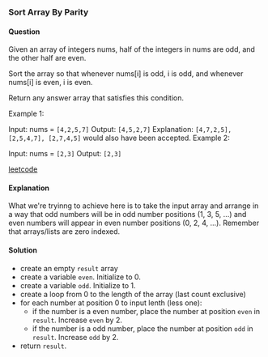 ### Sort Array By Parity

#### Question

Given an array of integers nums, half of the integers in nums are odd, and the other half are even.

Sort the array so that whenever nums[i] is odd, i is odd, and whenever nums[i] is even, i is even.

Return any answer array that satisfies this condition.

Example 1:

Input: nums = `[4,2,5,7]`
Output: `[4,5,2,7]`
Explanation: `[4,7,2,5], [2,5,4,7], [2,7,4,5]` would also have been accepted.
Example 2:

Input: nums = `[2,3]`
Output: `[2,3]`

[leetcode](https://leetcode.com/problems/sort-array-by-parity-ii/)

#### Explanation

What we're tryinng to achieve here is to take the input array and arrange in a way that odd numbers will be in odd number positions (1, 3, 5, ...) and even numbers will appear in even number positions (0, 2, 4, ...). Remember that arrays/lists are zero indexed.

#### Solution

- create an empty `result` array
- create a variable `even`. Initialize to 0.
- create a variable `odd`. Initialize to 1.
- create a loop from 0 to the length of the array (last count exclusive)
- for each number at position 0 to input lenth (less one):
  - if the number is a even number, place the number at position `even` in `result`. Increase `even` by 2.
  - if the number is a odd number, place the number at position `odd` in `result`. Increase `odd` by 2.
- return `result`.
